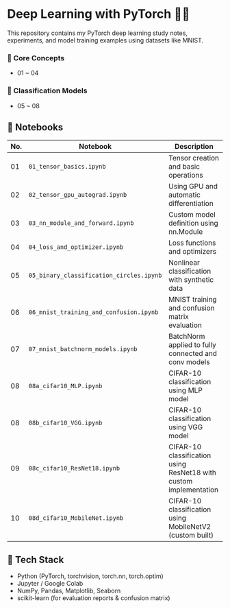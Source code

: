 # Deep Learning with PyTorch 🧠🔥

This repository contains my PyTorch deep learning study notes, experiments, and model training examples using datasets like MNIST.

### 🧠 Core Concepts
- 01 ~ 04

### 🔢 Classification Models
- 05 ~ 08

## 📘 Notebooks

| No. | Notebook | Description |
|-----|----------|-------------|
| 01  | `01_tensor_basics.ipynb` | Tensor creation and basic operations |
| 02  | `02_tensor_gpu_autograd.ipynb` | Using GPU and automatic differentiation |
| 03  | `03_nn_module_and_forward.ipynb` | Custom model definition using nn.Module |
| 04  | `04_loss_and_optimizer.ipynb` | Loss functions and optimizers |
| 05  | `05_binary_classification_circles.ipynb` | Nonlinear classification with synthetic data |
| 06  | `06_mnist_training_and_confusion.ipynb` | MNIST training and confusion matrix evaluation |
| 07  | `07_mnist_batchnorm_models.ipynb` | BatchNorm applied to fully connected and conv models |
| 08  | `08a_cifar10_MLP.ipynb`         | CIFAR-10 classification using MLP model              |
| 08  | `08b_cifar10_VGG.ipynb`         | CIFAR-10 classification using VGG model              |
| 09  | `08c_cifar10_ResNet18.ipynb`     | CIFAR-10 classification using ResNet18 with custom implementation |
| 10  | `08d_cifar10_MobileNet.ipynb`    | CIFAR-10 classification using MobileNetV2 (custom built) |



## 🔧 Tech Stack

- Python (PyTorch, torchvision, torch.nn, torch.optim)
- Jupyter / Google Colab
- NumPy, Pandas, Matplotlib, Seaborn
- scikit-learn (for evaluation reports & confusion matrix)
